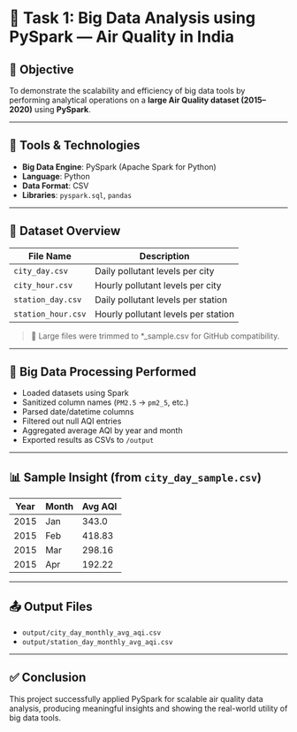 # 🧪 Task 1: Big Data Analysis using PySpark — Air Quality in India

## 📌 Objective
To demonstrate the scalability and efficiency of big data tools by performing analytical operations on a **large Air Quality dataset (2015–2020)** using **PySpark**.

---

## 🔧 Tools & Technologies
- **Big Data Engine**: PySpark (Apache Spark for Python)
- **Language**: Python
- **Data Format**: CSV
- **Libraries**: `pyspark.sql`, `pandas`

---

## 📂 Dataset Overview

| File Name             | Description                                |
|-----------------------|--------------------------------------------|
| `city_day.csv`        | Daily pollutant levels per city            |
| `city_hour.csv`       | Hourly pollutant levels per city           |
| `station_day.csv`     | Daily pollutant levels per station         |
| `station_hour.csv`    | Hourly pollutant levels per station        |

> 🚨 Large files were trimmed to *_sample.csv for GitHub compatibility.

---

## 🧠 Big Data Processing Performed

- Loaded datasets using Spark
- Sanitized column names (`PM2.5` → `pm2_5`, etc.)
- Parsed date/datetime columns
- Filtered out null AQI entries
- Aggregated average AQI by year and month
- Exported results as CSVs to `/output`

---

## 📊 Sample Insight (from `city_day_sample.csv`)

| Year | Month | Avg AQI     |
|------|-------|-------------|
| 2015 | Jan   | 343.0       |
| 2015 | Feb   | 418.83      |
| 2015 | Mar   | 298.16      |
| 2015 | Apr   | 192.22      |

---

## 📤 Output Files

- `output/city_day_monthly_avg_aqi.csv`
- `output/station_day_monthly_avg_aqi.csv`

---

## ✅ Conclusion

This project successfully applied PySpark for scalable air quality data analysis, producing meaningful insights and showing the real-world utility of big data tools.
